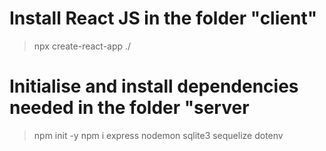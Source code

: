 # Install React JS in the folder "client"

> npx create-react-app ./

# Initialise and install dependencies needed in the folder "server

> npm init -y
> npm i express nodemon sqlite3 sequelize dotenv
